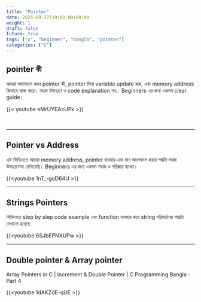 ```yaml
---
title: "Pointer"
date: 2025-09-27T19:00:00+08:00
weight: 1
draft: false
future: true
tags: ["c", "beginner", "bangla", "pointer"]
categories: ["C"]
---
```


## pointer কী

আমরা আলোচনা করব pointer কী, pointer দিয়ে variable update করা, এবং memory address কিভাবে কাজ করে। সহজ উদাহরণ ও code explanation সহ। Beginners এর জন্য একদম clear guide।

{{< youtube  eMrUYEAcUPk >}}

<br>

<!-- thumb  Pointers in C | Easy Explanation with Examples (Bangla) -->

---
## Pointer vs Address

এই ভিডিওতে আমরা memory address, pointer ব্যবহার এবং মান অদলবদল করার পদ্ধতি সহজ উদাহরণসহ দেখিয়েছি। Beginners এর জন্য একদম সহজ ও পরিষ্কার ব্যাখ্যা।

{{<youtube 1nT\_-goD64U >}}

---
## Strings Pointers

 ভিডিওতে step by step code example এবং function ব্যবহার করে string পরিবর্তনের পদ্ধতি দেখানো হয়েছে

{{<youtube 6SJbEPNXUPw >}}

---

##  Double pointer & Array pointer
Array Pointers in C | Increment & Double Pointer | C Programming Bangla - Part 4

{{<youtube 1dAKZdE-qUE >}}
